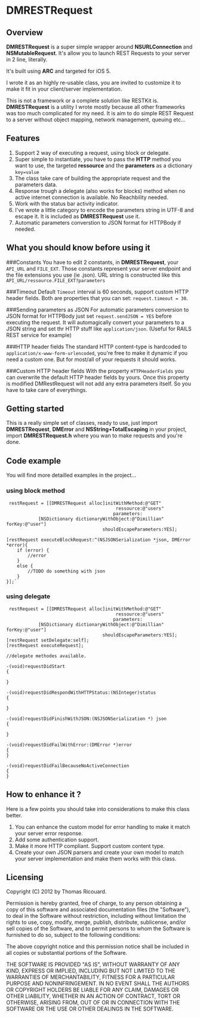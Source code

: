 # DMRESTRequest
## Overview
**DMRESTRequest** is a super simple wrapper around **NSURLConnection** and **NSMutableRequest**. 
It's allow you to launch REST Requests to your server in 2 line, literally. 

It's built using **ARC** and targeted for iOS 5. 

I wrote it as an highly re-usable class, you are invited to customize it to make it fit in your client/server implementation.

This is not a framework or a complete solution like RESTKit is. 
**DMRESTRequest** is a utility I wrote mostly because all other frameworks was too much complicated for my need. It is aim to do simple REST Request to a server without object mapping, network management, queuing etc...

## Features
1. Support 2 way of executing a request, using block or delegate. 
2. Super simple to instantiate, you have to pass the **HTTP** method you want to use, the targeted **ressource** and the **parameters** as a dictionary `key=value`
3. The class take care of building the appropriate request and the parameters data. 
4. Response trough a delegate (also works for blocks) method when no active internet connection is available. No Reachbility needed. 
5. Work with the status bar activity indicator. 
6. I've wrote a little category to encode the parameters string in UTF-8 and escape it. It is included as **DMRESTRequest** use it. 
7. Automatic parameters converstion to JSON format for HTTPBody if needed. 

## What you should know before using it

###Constants
You have to edit 2 constants, in **DMRESTRequest**, your `API_URL` and `FILE_EXT`. Those constants represent your server endpoint and the file extensions you use (ie .json).
URL string is constructed like this `API_URL/ressource.FILE_EXT?parameters`

###Timeout
Default `Timeout` interval is 60 seconds, support custom HTTP header fields. Both are properties that you can set:  `request.timeout = 30`.

###Sending parameters as JSON
For automatic parameters conversion to JSON format for HTTPBody just set `request.sendJSON = YES` before executing the request.
It will automagically convert your parameters to a JSON string and set thr HTTP stuff like `application/json`. (Useful for RAILS REST service for example)


###HTTP header fields
The standard HTTP content-type is hardcoded to `application/x-www-form-urlencoded`, you're free to make it dynamic if you need a custom one. But for most/all of your requests it should works. 

###Custom HTTP header fields
With the property `HTTPHeaderFields` you can overwrite the default HTTP header fields by yours. Once this property is modified DMRestRequest will not add any extra parameters itself. So you have to take care of everythings. 

## Getting started
This is a really simple set of classes, ready to use, just import **DMRESTRequest**, **DMError** and **NSString+TotalEscaping** in your project, import **DMRESTRequest.h**  where you wan to make requests and you're done. 

## Code example
You will find more detailled examples in the project... 

### using block method

	 restRequest = [[DMRESTRequest alloc]initWithMethod:@"GET" 
                                             ressource:@"users"
                                            parameters:
				[NSDictionary dictionaryWithObject:@"Dimillian" forKey:@"user"] 
                                        shouldEscapeParameters:YES];

    [restRequest executeBlockRequest:^(NSJSONSerialization *json, DMError *error){
        if (error) {
 			//error
        }
        else {
            //TODO do something with json
        }
    }];`
   
   
### using delegate 
     restRequest = [[DMRESTRequest alloc]initWithMethod:@"GET" 
                                             ressource:@"users"
                                            parameters:
				[NSDictionary dictionaryWithObject:@"Dimillian" forKey:@"user"] 
                                        shouldEscapeParameters:YES];
    [restRequest setDelegate:self]; 
    [restRequest executeRequest]; 
    
    //delegate methodes available. 
    
    -(void)requestDidStart
	{
		
	}

	-(void)requestDidRespondWithHTTPStatus:(NSInteger)status
	{
	
	}

	-(void)requestDidFinishWithJSON:(NSJSONSerialization *)	json
	{

	}

	-(void)requestDidFailWithError:(DMError *)error
	{
	}

	-(void)requestDidFailBecauseNoActiveConnection
	{
	}
	
## How to enhance it ? 
Here is a few points you should take into considerations to make this class better.

1. You can enhance the custom model for error handling to make it match your server error response.
3. Add some authentication support. 
4. Make it more HTTP compliant. Support custom content type. 
5. Create your own JSON parsers and create your own model to match your server implementation and make them works with this class. 

## Licensing 
Copyright (C) 2012 by Thomas Ricouard. 

Permission is hereby granted, free of charge, to any person obtaining a copy
of this software and associated documentation files (the "Software"), to deal
in the Software without restriction, including without limitation the rights
to use, copy, modify, merge, publish, distribute, sublicense, and/or sell
copies of the Software, and to permit persons to whom the Software is
furnished to do so, subject to the following conditions:

The above copyright notice and this permission notice shall be included in
all copies or substantial portions of the Software.

THE SOFTWARE IS PROVIDED "AS IS", WITHOUT WARRANTY OF ANY KIND, EXPRESS OR
IMPLIED, INCLUDING BUT NOT LIMITED TO THE WARRANTIES OF MERCHANTABILITY,
FITNESS FOR A PARTICULAR PURPOSE AND NONINFRINGEMENT. IN NO EVENT SHALL THE
AUTHORS OR COPYRIGHT HOLDERS BE LIABLE FOR ANY CLAIM, DAMAGES OR OTHER
LIABILITY, WHETHER IN AN ACTION OF CONTRACT, TORT OR OTHERWISE, ARISING FROM,
OUT OF OR IN CONNECTION WITH THE SOFTWARE OR THE USE OR OTHER DEALINGS IN
THE SOFTWARE.